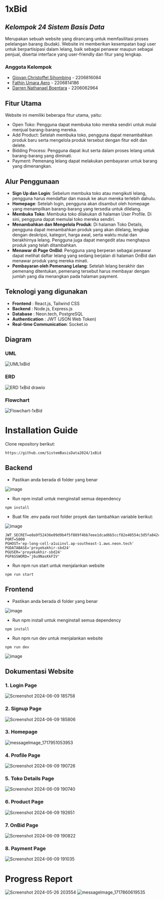 # 1xBid
## *Kelompok 24 Sistem Basis Data*
Merupakan sebuah website yang dirancang untuk memfasilitasi proses pelelangan barang (budak). Website ini memberikan kesempatan bagi user untuk berpartisipasi dalam lelang, baik sebagai penawar maupun sebagai penjual, disertai interface yang user-friendly dan fitur yang lengkap. 

### Anggota Kelompok
- [Giovan Christoffel Sihombing](https://github.com/MorpKnight) - 2206816084
- [Fathin Umara Aero](https://github.com/rovaero) - 2206814186
- [Darren Nathanael Boentara](https://github.com/DarrenNathanaelB) - 2206062964

## Fitur Utama
Website ini memiliki beberapa fitur utama, yaitu:
- Open Toko: Pengguna dapat membuka toko mereka sendiri untuk mulai menjual barang-barang mereka.
- Add Product: Setelah membuka toko, pengguna dapat menambahkan produk baru serta mengelola produk tersebut dengan fitur edit dan delete.
- Bidding Process: Pengguna dapat ikut serta dalam proses lelang untuk barang-barang yang diminati.
- Payment: Pemenang lelang dapat melakukan pembayaran untuk barang yang dimenangkan.

## Alur Penggunaan
- **Sign Up dan Login**: Sebelum membuka toko atau mengikuti lelang, pengguna harus mendaftar dan masuk ke akun mereka terlebih dahulu.
- **Homepage**: Setelah login, pengguna akan disambut oleh homepage yang menampilkan barang-barang yang tersedia untuk dilelang.
- **Membuka Toko**: Membuka toko dilakukan di halaman User Profile. Di sini, pengguna dapat memulai toko mereka sendiri.
- **Menambahkan dan Mengelola Produk**: Di halaman Toko Details, pengguna dapat menambahkan produk yang akan dilelang, lengkap dengan deskripsi, kategori, harga awal, serta waktu mulai dan berakhirnya lelang. Pengguna juga dapat mengedit atau menghapus produk yang telah ditambahkan.
- **Menawar di Page OnBid**: Pengguna yang berperan sebagai penawar dapat melihat daftar lelang yang sedang berjalan di halaman OnBid dan menawar produk yang mereka minati.
- **Pembayaran oleh Pemenang Lelang**: Setelah lelang berakhir dan pemenang ditentukan, pemenang tersebut harus membayar dengan jumlah yang dia menangkan pada halaman payment.

## Teknologi yang digunakan
- **Frontend**               : React.js, Tailwind CSS
- **Backend**                : Node.js, Express.js
- **Database**               : Neon.tech, PostgreSQL
- **Authentication**         : JWT (JSON Web Token)
- **Real-time Communication**: Socket.io

## Diagram

### UML
![UML1xBid](https://github.com/SistemBasisData2024/1xBid/assets/144208794/4cecb0ce-519a-4d85-96ec-421500923af4)

### ERD
![ERD 1xBid drawio](https://github.com/SistemBasisData2024/1xBid/assets/144208794/07a772e3-5c13-45cb-be40-6fa9fecf5ed8)

### Flowchart
![Flowchart-1xBid](https://github.com/SistemBasisData2024/1xBid/assets/144208794/e1fdf7b6-030f-440f-a7fa-e88f95c56d08)

# Installation Guide
Clone repository berikut:
```
https://github.com/SistemBasisData2024/1xBid
```

## Backend
- Pastikan anda berada di folder yang benar

![image](https://github.com/SistemBasisData2024/1xBid/assets/144208794/45cbce72-a0f3-4830-bb2d-1d551ecb959d)

- Run npm install untuk menginstall semua dependency
```
npm install
```
- Buat file .env pada root folder proyek dan tambahkan variable berikut:

![image](https://github.com/SistemBasisData2024/1xBid/assets/144208794/f6d3a008-b265-4512-ba81-ab91d2453df3)

```
JWT_SECRET=e0a9f52436e09d9b4f5f889f4bb7eee1dcad6b5ccf82e40554c3d5fa842c963019ceacd78ebc94be36cc698ca77ed07cf39993245194a82bcac239bf96bed34c
PORT=5000
PGHOST='ep-long-cell-a1uiinvl.ap-southeast-1.aws.neon.tech'
PGDATABASE='proyekakhir-sbd24'
PGUSER='proyekakhir-sbd24'
PGPASSWORD='j6u9NasKkFIV'
```

- Run npm run start untuk menjalankan website
```
npm run start
```

## Frontend
- Pastikan anda berada di folder yang benar

![image](https://github.com/SistemBasisData2024/1xBid/assets/144208794/a9cb2439-e571-4c94-88ba-0fbe6bf0cbbe)

- Run npm install untuk menginstall semua dependency
```
npm install
```
- Run npm run dev untuk menjalankan website
```
npm run dev
```
![image](https://github.com/SistemBasisData2024/1xBid/assets/144208794/4b6e1138-810c-44f0-8e2c-8206a024eb74)

## Dokumentasi Website
### 1. Login Page
![Screenshot 2024-06-09 185758](https://github.com/SistemBasisData2024/1xBid/assets/144208794/84e35104-a066-4ff6-9404-fc124a7ec844)
### 2. Signup Page
![Screenshot 2024-06-09 185806](https://github.com/SistemBasisData2024/1xBid/assets/144208794/290fcdbf-6803-4dda-b4f9-9d3a0df06d28)
### 3. Homepage
![messageImage_1717951053953](https://github.com/SistemBasisData2024/1xBid/assets/144208794/1b55f692-809b-4532-baf7-c90da73a6035)
### 4. Profile Page
![Screenshot 2024-06-09 190726](https://github.com/SistemBasisData2024/1xBid/assets/144208794/e5ec9472-e7b9-48f1-8083-4ff33c6e31e6)
### 5. Toko Details Page
![Screenshot 2024-06-09 190740](https://github.com/SistemBasisData2024/1xBid/assets/144208794/77ede12d-c4cc-4c70-8560-468bcdb89a29)
### 6. Product Page
![Screenshot 2024-06-09 192651](https://github.com/SistemBasisData2024/1xBid/assets/144208794/d75ba462-5389-4aeb-a028-2ca392d2c062)
### 7. OnBid Page
![Screenshot 2024-06-09 190822](https://github.com/SistemBasisData2024/1xBid/assets/144208794/707cb70f-6e3b-435a-b7b5-964ccdd66ca9)
### 8. Payment Page
![Screenshot 2024-06-09 191035](https://github.com/SistemBasisData2024/1xBid/assets/144208794/8c50d2b2-c708-4503-a8db-894321270490)


# Progress Report
![Screenshot 2024-05-26 203554](https://github.com/SistemBasisData2024/1xBid/assets/144208794/1d05eb6f-79fd-4f14-9ccb-be33fe7ccc72)
![messageImage_1717860619535](https://github.com/SistemBasisData2024/1xBid/assets/144208794/249a3290-1282-4709-8843-9feb45997673)
